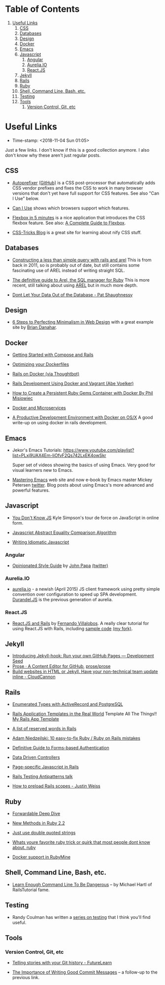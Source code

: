
# Table of Contents

1.  [Useful Links](#orgc226635)
    1.  [CSS](#orge70ba0e)
    2.  [Databases](#org59b6af0)
    3.  [Design](#org5ba85ee)
    4.  [Docker](#orgd9f62df)
    5.  [Emacs](#org4d0435a)
    6.  [Javascript](#orga92ded1)
        1.  [Angular](#org19b5160)
        2.  [Aurelia.IO](#orgbb1bd45)
        3.  [React.JS](#org45acfdc)
    7.  [Jekyll](#org3a21bfd)
    8.  [Rails](#org49079d3)
    9.  [Ruby](#org509e246)
    10. [Shell, Command Line, Bash, etc.](#org30ff8e7)
    11. [Testing](#orgc6d36a2)
    12. [Tools](#org1312f15)
        1.  [Version Control, Git, etc](#orgce6c07c)


<a id="orgc226635"></a>

# Useful Links

-   Time-stamp: <span class="timestamp-wrapper"><span class="timestamp">&lt;2018-11-04 Sun 01:05&gt;</span></span>

Just a few links. I don't know if this is a good collection anymore. I also don't know why these aren't just regular posts.


<a id="orge70ba0e"></a>

## CSS

-   [Autoprefixer](https://css-tricks.com/autoprefixer/) [(GitHub)](https://github.com/postcss/autoprefixer) is a CSS post-processor that automatically adds CSS vendor prefixes and fixes the CSS to work in many browser versions that don't yet have full support for CSS features. See also "Can I Use" below.

-   [Can I Use](http://caniuse.com/) shows which browsers support which features.

-   [Flexbox in 5 minutes](http://flexboxin5.com/) is a nice application that introduces the CSS flexbox feature. See also: [A Complete Guide to Flexbox](https://css-tricks.com/snippets/css/a-guide-to-flexbox/).

-   [CSS-Tricks Blog](https://css-tricks.com/) is a great site for learning about nify CSS stuff.


<a id="org59b6af0"></a>

## Databases

-   [Constructing a less than simple query with rails and arel](http://blog.donwilson.net/2011/11/constructing-a-less-than-simple-query-with-rails-and-arel/) This is from back in 2011, so is probably out of date, but still contains some fascinating use of AREL instead of writing straight SQL.

-   [The definitive guide to Arel, the SQL manager for Ruby](http://jpospisil.com/2014/06/16/the-definitive-guide-to-arel-the-sql-manager-for-ruby.html) This is more recent, still talking about using [AREL](https://github.com/rails/arel) but in much more depth.

-   [Dont Let Your Data Out of the Database - Pat Shaughnessy](http://patshaughnessy.net/2015/6/18/dont-let-your-data-out-of-the-database)


<a id="org5ba85ee"></a>

## Design

-   [6 Steps to Perfecting Minimalism in Web Design](http://www.webdesignerdepot.com/2014/06/6-steps-to-perfecting-minimalism-in-web-design/) with a great example site by [Brian Danahar](http://www.briandanaher.com/).


<a id="orgd9f62df"></a>

## Docker

-   [Getting Started with Compose and Rails](http://docs.docker.com/compose/rails/)

-   [Optimizing your Dockerfiles](http://tech.paulcz.net/2015/03/optimizing-your-dockerfiles/)

-   [Rails on Docker (via Thoughtbot)](http://robots.thoughtbot.com/rails-on-docker)

-   [Rails Development Using Docker and Vagrant (Abe Voelker)](https://blog.abevoelker.com/rails-development-using-docker-and-vagrant/)

-   [How to Create a Persistent Ruby Gems Container with Docker By Phil Misiowiec](http://www.atlashealth.com/blog/2014/09/persistent-ruby-gems-docker-container/#.VRq0d5NjOfg)

-   [Docker and Microservices](http://blog.giantswarm.io/getting-started-with-microservices-using-ruby-on-rails-and-docker)

-   [A Productive Development Environment with Docker on OS/X](http://www.ybrikman.com/writing/2015/05/19/docker-osx-dev/) A good write-up on using docker in rails development.


<a id="org4d0435a"></a>

## Emacs

-   Jekor's Emacs Tutorials: <https://www.youtube.com/playlist?list=PLxj9UAX4Em-IiOfvF2Qs742LxEK4owSkr>
    
    Super set of videos showing the basics of using Emacs. Very good for visual learners new to Emacs.

-   [Mastering Emacs](https://www.masteringemacs.org/) web site and now e-book by Emacs master Mickey Petersen [twitter](http://twitter.com/mickeynp). Blog posts about using Emacs's more advanced and powerful features.


<a id="orga92ded1"></a>

## Javascript

-   [You Don't Know JS](https://github.com/getify/You-Dont-Know-JS) Kyle Simpson's tour de force on JavaScript in online form.

-   [Javascript Abstract Equality Comparison Algorithm](http://www.ecma-international.org/ecma-262/5.1/#sec-11.9.3)

-   [Writing Idiomatic Javascript](https://github.com/rwaldron/idiomatic.js)


<a id="org19b5160"></a>

### Angular

-   [Opinionated Style Guide](https://github.com/johnpapa/angular-styleguide) by [John Papa](http://johnpapa.net/) [(twitter)](https://twitter.com/john_papa)


<a id="orgbb1bd45"></a>

### Aurelia.IO

-   [aurelia.io](http://aurelia.io/) - a newish (April 2015) JS client framework using pretty simple convention over configuration to speed up SPA development. [Durandel.JS](http://durandaljs.com/) is the previous generation of aurelia.


<a id="org45acfdc"></a>

### React.JS

-   [React.JS and Rails](https://www.airpair.com/reactjs/posts/reactjs-a-guide-for-rails-developers) by [Fernando Villalobos](https://github.com/fervisa). A really clear tutorial for using React.JS with Rails, including [sample code](https://github.com/fervisa/accounts-react-rails) [(my fork)](https://github.com/tamouse/accounts-react-rails).


<a id="org3a21bfd"></a>

## Jekyll

-   [Introducing Jekyll-hook: Run your own GitHub Pages &#x2014; Development Seed](https://developmentseed.org/blog/2013/05/01/introducing-jekyll-hook/)
-   [Prose · A Content Editor for GitHub](http://prose.io/), [prose/prose](https://github.com/prose/prose)
-   [Build websites in HTML or Jekyll. Have your non-technical team update inline - CloudCannon](http://cloudcannon.com/)


<a id="org49079d3"></a>

## Rails

-   [Enumerated Types with ActiveRecord and PostgreSQL](http://www.sitepoint.com/enumerated-types-with-activerecord-and-postgresql/?utm_source=rubyweekly&utm_medium=email)

-   [Rails Application Templates in the Real World](http://www.sitepoint.com/rails-application-templates-real-world) Template All The Things!! [My Rails App Template](https://gist.github.com/tamouse/bd7438f7722ae1d6b314)

-   [A list of reserved words in Rails](http://bparanj.blogspot.ie/2011/07/reserved-words-in-rails.html)

-   [Adam Niedzeilski: 10 easy-to-fix Ruby / Ruby on Rails mistakes](http://adamniedzielski.github.io/blog/2015/01/31/11-easy-to-fix-ruby-slash-ruby-on-rails-mistakes/)

-   [Definitive Guide to Forms-based Authentication](http://stackoverflow.com/questions/549/the-definitive-guide-to-forms-based-website-authentication)

-   [Data Driven Controllers](http://spin.atomicobject.com/2015/01/26/data-driven-rails-controllers/)

-   [Page-specific Javascript in Rails](http://brandonhilkert.com/blog/page-specific-javascript-in-rails/)

-   [Rails Testing Antipatterns talk](https://speakerdeck.com/kfaustino/rails-testing-antipatterns)

-   [How to preload Rails scopes - Justin Weiss](http://www.justinweiss.com/articles/how-to-preload-rails-scopes/)


<a id="org509e246"></a>

## Ruby

-   [Forwardable Deep Dive](http://www.saturnflyer.com/blog/jim/2015/01/20/ruby-forwardable-deep-dive/)

-   [New Methods in Ruby 2.2](http://www.sitepoint.com/new-methods-ruby-2-2/)

-   [Just use double quoted strings](http://viget.com/extend/just-use-double-quoted-ruby-strings)

-   [Whats youre favorite ruby trick or quirk that most people dont know about. ruby](https://www.reddit.com/r/ruby/comments/29hr4x/whats_youre_favorite_ruby_trick_or_quirk_that/)

-   [Docker support in RubyMine](http://plugins.jetbrains.com/update/index?pr=ruby&updateId=19837)


<a id="org30ff8e7"></a>

## Shell, Command Line, Bash, etc.

-   [Learn Enough Command Line To Be Dangerous](http://www.learnenough.com/command-line-tutorial) &#x2013; by Michael Hartl of RailsTutorial fame.


<a id="orgc6d36a2"></a>

## Testing

-   Randy Coulman has written a [series on testing](http://randycoulman.com/blog/categories/getting-testy/) that I think you'll find useful.


<a id="org1312f15"></a>

## Tools


<a id="orgce6c07c"></a>

### Version Control, Git, etc

-   [Telling stories with your Git history - FutureLearn](https://about.futurelearn.com/blog/telling-stories-with-your-git-history/)

-   [The Importance of Writing Good Commit Messages](https://about.futurelearn.com/blog/a-commit-message-from-our-repo-2/) &#x2013; a follow-up to the previous link.


